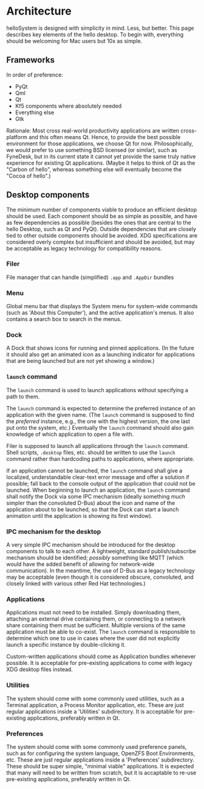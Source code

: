 # Architecture

helloSystem is designed with simplicity in mind. Less, but better. This page describes key elements of the hello desktop. To begin with, everything should be welcoming for Mac users but 10x as simple.

## Frameworks

In order of preference:
* PyQt
* Qml
* Qt
* Kf5 components where absolutely needed
* Everything else
* Gtk

Rationale: Most cross real-world productivity applications are written cross-platform and this often means Qt. Hence, to provide the best possible environment for those applications, we choose Qt for now. Philosophically, we would prefer to use something BSD licensed (or similar), such as FyneDesk, but in its current state it cannot yet provide the same truly native experience for existing Qt applications. (Maybe it helps to think of Qt as the "Carbon of hello", whereas something else will eventually become the "Cocoa of hello".)

## Desktop components

The minimum number of components viable to produce an efficient desktop should be used. Each component should be as simple as possible, and have as few dependencies as possible (besides the ones that are central to the hello Desktop, such as Qt and PyQt). Outside dependencies that are closely tied to other outside components should be avoided. XDG specifications are considered overly complex but insufficient and should be avoided, but may be acceptable as legacy technology for compatibility reasons.

### Filer

File manager that can handle (simplified) `.app` and `.AppDir` bundles

### Menu

Global menu bar that displays the System menu for system-wide commands (such as 'About this Computer'), and the active application's menus. It also contains a search box to search in the menus.

### Dock

A Dock that shows icons for running and pinned applications. (In the future it should also get an animated icon as a launching indicator for applications that are being launched but are not yet showing a window.)

### `launch` command

The `launch` command is used to launch applications without specifying a path to them.

The `launch` command is expected to determine the preferred instance of an application with the given name. (The `launch` command is supposed to find the _preferred_ instance, e.g., the one with the highest version, the one last put onto the system, etc.) Eventually the `launch` command should also gain knowledge of which application to open a file with.

Filer is supposed to launch all applications through the `launch` command. Shell scripts, `.desktop` files, etc. should be written to use the `launch` command rather than hardcoding paths to applications, where appropriate.

If an application cannot be launched, the `launch` command shall give a localized, understandable clear-text error message and offer a solution if possible; fall back to the console output of the application that could not be launched.
When beginning to launch an application, the `launch` command shall notify the Dock via some IPC mechanism (ideally something _much_ simpler than the convoluted D-Bus) about the icon and name of the application about to be launched, so that the Dock can start a launch animation until the application is showing its first window).

### IPC mechanism for the desktop

A very simple IPC mechanism should be introduced for the desktop components to talk to each other. A lightweight, standard publish/subscribe mechanism should be identified; _possibly_ something like MQTT (which would have the added benefit of allowing for network-wide communication). In the meantime, the use of D-Bus as a legacy technology may be acceptable (even though it is considered obscure, convoluted, and closely linked with various other Red Hat technologies.)

### Applications

Applications must not need to be installed. Simply downloading them, attaching an external drive containing them, or connecting to a network share containing them must be sufficient. Multiple versions of the same application must be able to co-exist. The `launch` command is responsible to determine which one to use in cases where the user did not explicitly launch a specific instance by double-clicking it.

Custom-written applications should come as Application bundles whenever possible. It is acceptable for pre-existing applications to come with legacy XDG desktop files instead.

### Utilities

The system should come with some commonly used utilities, such as a Terminal application, a Process Monitor application, etc. These are just regular applications inside a 'Utilities' subdirectory. It is acceptable for pre-existing applications, preferably written in Qt.

### Preferences

The system should come with some commonly used preference panels, such as for configuring the system language, OpenZFS Boot Environments, etc. These are just regular applications inside a 'Preferences' subdirectory. These should be super simple, "minimal viable" applications. It is expected that many will need to be written from scratch, but it is accaptable to re-use pre-existing applications, preferably written in Qt.
